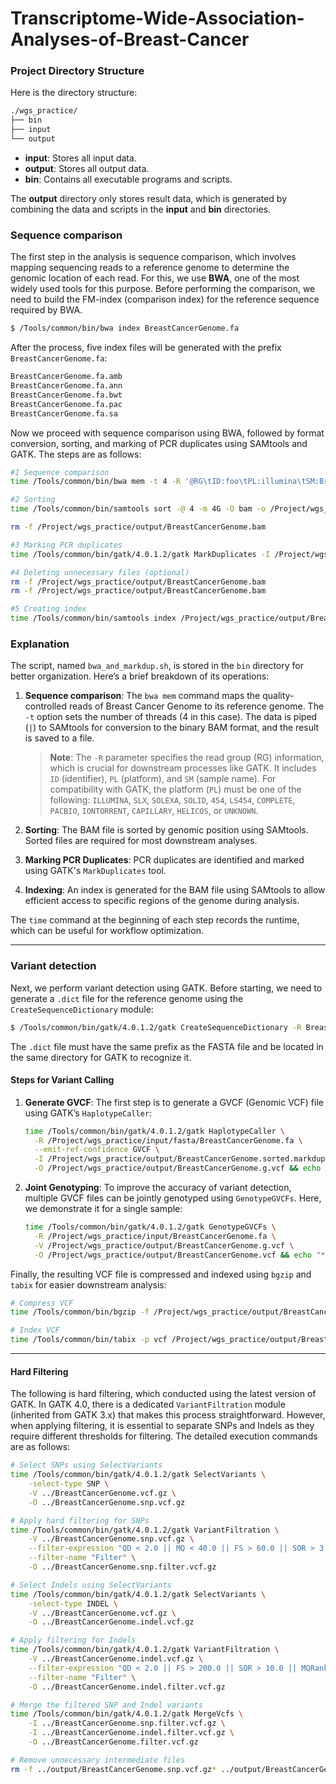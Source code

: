 # Transcriptome-Wide-Association-Analyses-of-Breast-Cancer

### Project Directory Structure

Here is the directory structure:

```bash
./wgs_practice/
├── bin
├── input
└── output
```
- **input**: Stores all input data.
- **output**: Stores all output data.
- **bin**: Contains all executable programs and scripts.

The **output** directory only stores result data, which is generated by combining the data and scripts in the **input** and **bin** directories.

### Sequence comparison

The first step in the analysis is sequence comparison, which involves mapping sequencing reads to a reference genome to determine the genomic location of each read. For this, we use **BWA**, one of the most widely used tools for this purpose. Before performing the comparison, we need to build the FM-index (comparison index) for the reference sequence required by BWA.

```bash
$ /Tools/common/bin/bwa index BreastCancerGenome.fa
```
 After the process, five index files will be generated with the prefix `BreastCancerGenome.fa`:

```bash
BreastCancerGenome.fa.amb
BreastCancerGenome.fa.ann
BreastCancerGenome.fa.bwt
BreastCancerGenome.fa.pac
BreastCancerGenome.fa.sa
```

Now we proceed with sequence comparison using BWA, followed by format conversion, sorting, and marking of PCR duplicates using SAMtools and GATK. The steps are as follows:

```bash
#1 Sequence comparison
time /Tools/common/bin/bwa mem -t 4 -R '@RG\tID:foo\tPL:illumina\tSM:BreastCancer' /Project/wgs_practice/input/E.coli/fasta/BreastCancerGenome.fa /Project/wgs_practice/input/E.coli/fastq/BreastCancerGenome.fastq.gz /Project/wgs_practice/input/BreastCancerGenome.fastq.gz | /Tools/common/bin/samtools view -Sb - > /Project/wgs_practice/output/BreastCancerGenome.bam && echo "** bwa mapping done **"

#2 Sorting
time /Tools/common/bin/samtools sort -@ 4 -m 4G -O bam -o /Project/wgs_practice/output/BreastCancerGenome.sorted.bam /Project/wgs_practice/output/BreastCancerGenome.bam && echo "** BAM sort done"

rm -f /Project/wgs_practice/output/BreastCancerGenome.bam

#3 Marking PCR duplicates
time /Tools/common/bin/gatk/4.0.1.2/gatk MarkDuplicates -I /Project/wgs_practice/output/BreastCancerGenome.sorted.bam -O /Project/wgs_practice/output/BreastCancerGenome.sorted.markdup.bam -M /Project/wgs_practice/output/E.coli/BreastCancerGenome.markdup_metrics.txt && echo "** markdup done **"

#4 Deleting unnecessary files (optional)
rm -f /Project/wgs_practice/output/BreastCancerGenome.bam
rm -f /Project/wgs_practice/output/BreastCancerGenome.bam

#5 Creating index
time /Tools/common/bin/samtools index /Project/wgs_practice/output/BreastCancerGenome.sorted.markdup.bam && echo "** index done **"
```

### Explanation 

The script, named `bwa_and_markdup.sh`, is stored in the `bin` directory for better organization. Here’s a brief breakdown of its operations:

1. **Sequence comparison**: The `bwa mem` command maps the quality-controlled reads of Breast Cancer Genome to its reference genome. The `-t` option sets the number of threads (4 in this case). The data is piped (`|`) to SAMtools for conversion to the binary BAM format, and the result is saved to a file.

   > **Note**: The `-R` parameter specifies the read group (RG) information, which is crucial for downstream processes like GATK. It includes `ID` (identifier), `PL` (platform), and `SM` (sample name). For compatibility with GATK, the platform (`PL`) must be one of the following: `ILLUMINA`, `SLX`, `SOLEXA`, `SOLID`, `454`, `LS454`, `COMPLETE`, `PACBIO`, `IONTORRENT`, `CAPILLARY`, `HELICOS`, or `UNKNOWN`.

2. **Sorting**: The BAM file is sorted by genomic position using SAMtools. Sorted files are required for most downstream analyses.

3. **Marking PCR Duplicates**: PCR duplicates are identified and marked using GATK's `MarkDuplicates` tool.

4. **Indexing**: An index is generated for the BAM file using SAMtools to allow efficient access to specific regions of the genome during analysis.

The `time` command at the beginning of each step records the runtime, which can be useful for workflow optimization.

---

### Variant detection

Next, we perform variant detection using GATK. Before starting, we need to generate a `.dict` file for the reference genome using the `CreateSequenceDictionary` module:

```bash
$ /Tools/common/bin/gatk/4.0.1.2/gatk CreateSequenceDictionary -R BreastCancerGenome.fa -O BreastCancerGenome.dict && echo "** dict done **"
```

The `.dict` file must have the same prefix as the FASTA file and be located in the same directory for GATK to recognize it.

#### Steps for Variant Calling

1. **Generate GVCF**: The first step is to generate a GVCF (Genomic VCF) file using GATK’s `HaplotypeCaller`:

   ```bash
   time /Tools/common/bin/gatk/4.0.1.2/gatk HaplotypeCaller \
     -R /Project/wgs_practice/input/fasta/BreastCancerGenome.fa \
     --emit-ref-confidence GVCF \
     -I /Project/wgs_practice/output/BreastCancerGenome.sorted.markdup.bam \
     -O /Project/wgs_practice/output/BreastCancerGenome.g.vcf && echo "** gvcf done **"
   ```

2. **Joint Genotyping**: To improve the accuracy of variant detection, multiple GVCF files can be jointly genotyped using `GenotypeGVCFs`. Here, we demonstrate it for a single sample:

   ```bash
   time /Tools/common/bin/gatk/4.0.1.2/gatk GenotypeGVCFs \
     -R /Project/wgs_practice/input/BreastCancerGenome.fa \
     -V /Project/wgs_practice/output/BreastCancerGenome.g.vcf \
     -O /Project/wgs_practice/output/BreastCancerGenome.vcf && echo "** vcf done **"
   ```

Finally, the resulting VCF file is compressed and indexed using `bgzip` and `tabix` for easier downstream analysis:

```bash
# Compress VCF
time /Tools/common/bin/bgzip -f /Project/wgs_practice/output/BreastCancerGenome.vcf

# Index VCF
time /Tools/common/bin/tabix -p vcf /Project/wgs_practice/output/BreastCancerGenome.vcf.gz
```

---

#### Hard Filtering  

The following is  hard filtering, which  conducted using the latest version of GATK. In GATK 4.0, there is a dedicated `VariantFiltration` module (inherited from GATK 3.x) that makes this process straightforward. However, when applying filtering, it is essential to separate SNPs and Indels as they require different thresholds for filtering.  The detailed execution commands are as follows:  

```bash
# Select SNPs using SelectVariants  
time /Tools/common/bin/gatk/4.0.1.2/gatk SelectVariants \
    -select-type SNP \
    -V ../BreastCancerGenome.vcf.gz \
    -O ../BreastCancerGenome.snp.vcf.gz  

# Apply hard filtering for SNPs  
time /Tools/common/bin/gatk/4.0.1.2/gatk VariantFiltration \
    -V ../BreastCancerGenome.snp.vcf.gz \
    --filter-expression "QD < 2.0 || MQ < 40.0 || FS > 60.0 || SOR > 3.0 || MQRankSum < -12.5 || ReadPosRankSum < -8.0" \
    --filter-name "Filter" \
    -O ../BreastCancerGenome.snp.filter.vcf.gz  

# Select Indels using SelectVariants  
time /Tools/common/bin/gatk/4.0.1.2/gatk SelectVariants \
    -select-type INDEL \
    -V ../BreastCancerGenome.vcf.gz \
    -O ../BreastCancerGenome.indel.vcf.gz  

# Apply filtering for Indels  
time /Tools/common/bin/gatk/4.0.1.2/gatk VariantFiltration \
    -V ../BreastCancerGenome.indel.vcf.gz \
    --filter-expression "QD < 2.0 || FS > 200.0 || SOR > 10.0 || MQRankSum < -12.5 || ReadPosRankSum < -8.0" \
    --filter-name "Filter" \
    -O ../BreastCancerGenome.indel.filter.vcf.gz  

# Merge the filtered SNP and Indel variants  
time /Tools/common/bin/gatk/4.0.1.2/gatk MergeVcfs \
    -I ../BreastCancerGenome.snp.filter.vcf.gz \
    -I ../BreastCancerGenome.indel.filter.vcf.gz \
    -O ../BreastCancerGenome.filter.vcf.gz  

# Remove unnecessary intermediate files  
rm -f ../output/BreastCancerGenome.snp.vcf.gz* ../output/BreastCancerGenome.snp.filter.vcf.gz* ../output/BreastCancerGenome.indel.vcf.gz* ../output/BreastCancerGenome.indel.filter.vcf.gz*  
```

